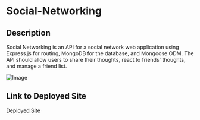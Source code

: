 # Social-Networking

## Description
Social Networking is an API for a social network web application using Express.js for routing, MongoDB for the database, and Mongoose ODM. The API should allow users to share their thoughts, react to friends' thoughts, and manage a friend list.

![Image](./images/NoteTaking1.png)

## Link to Deployed Site
[Deployed Site](https://note-taking-ioo1.onrender.com/)